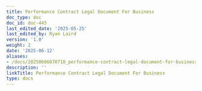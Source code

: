```yaml
---
title: Performance Contract Legal Document For Business
doc_type: doc
doc_id: doc-445
last_edited_date: '2025-05-25'
last_edited_by: Ryan Laird
version: '1.0'
weight: 2
date: '2025-06-12'
aliases:
- /docs/20250606070710_performance-contract-legal-document-for-business_1_1/
description: ''
linkTitle: Performance Contract Legal Document For Business
type: docs
---
```


